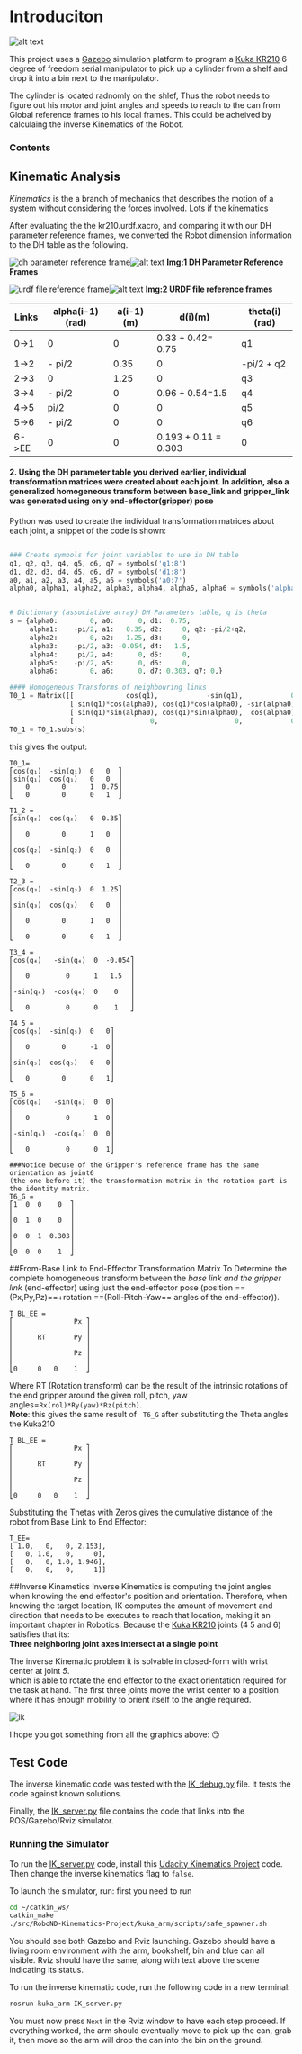 # Introduciton 

![alt text][image3]

This project uses a [Gazebo](http://gazebosim.org/#features) simulation platform to program a [Kuka KR210](https://www.kuka.com/en-us/products/robotics-systems/industrial-robots/kr-210-2-f-exclusive) 6 degree of freedom serial manipulator to pick up a cylinder from a shelf and drop it into a bin next to the manipulator.

The cylinder is located radnomly on the shlef, Thus the robot needs to figure out his motor and joint angles and speeds to reach to the can from Global reference frames to his local frames. This could be acheived by calculaing the inverse Kinematics of the Robot.

[//]: # (Image References)

[image1]: ./misc_images/misc1.png
[image2]: ./misc_images/misc3.png
[image3]: ./misc_images/misc2.png
[image4]: ./kuka210/misc2.png
[image5]: ./kuka210/misc2.png
[image6]: ./kuka210/misc2.png

### Contents




## Kinematic Analysis

*Kinematics*  is the a branch of mechanics that describes the motion of a system without considering the forces involved. Lots if the kinematics 

After evaluating the the kr210.urdf.xacro, and comparing it with our DH parameter reference frames, we converted the Robot dimension information to the DH table as the following.

![dh parameter reference frame](https://user-images.githubusercontent.com/6395647/30779703-9bb8ff02-a0c5-11e7-8cc0-52bacc8e6bea.jpeg)![alt text][image4]
**Img:1 DH Parameter Reference Frames**

![urdf file reference frame](https://user-images.githubusercontent.com/6395647/30779704-9bbaa190-a0c5-11e7-9108-4388e473f6ad.png)![alt text][image5]
**Img:2 URDF file reference frames**  
  
    
   
Links | alpha(i-1)(rad) | a(i-1)(m) | d(i)(m) | theta(i)(rad)
--- | --- | --- | --- | ---
0->1 | 0 | 0 | 0.33 + 0.42= 0.75 | q1
1->2 | - pi/2 | 0.35 | 0 | -pi/2 + q2
2->3 | 0 | 1.25 | 0 | q3
3->4 |  - pi/2 | 0 | 0.96 + 0.54=1.5 | q4
4->5 | pi/2 | 0 | 0 | q5
5->6 | - pi/2 | 0 | 0 | q6
6->EE | 0 | 0 | 0.193 + 0.11 = 0.303 | 0


#### 2. Using the DH parameter table you derived earlier, individual transformation matrices were created about each joint. In addition, also a generalized homogeneous transform between base_link and gripper_link was generated using only end-effector(gripper) pose

Python was used to create the individual transformation matrices about each joint, a snippet of the code is shown:


~~~python

### Create symbols for joint variables to use in DH table
q1, q2, q3, q4, q5, q6, q7 = symbols('q1:8')
d1, d2, d3, d4, d5, d6, d7 = symbols('d1:8')
a0, a1, a2, a3, a4, a5, a6 = symbols('a0:7')
alpha0, alpha1, alpha2, alpha3, alpha4, alpha5, alpha6 = symbols('alpha0:7')


# Dictionary (associative array) DH Parameters table, q is theta
s = {alpha0:        0, a0:      0, d1:  0.75,
     alpha1:    -pi/2, a1:   0.35, d2:     0, q2: -pi/2+q2,
     alpha2:        0, a2:   1.25, d3:     0,
     alpha3:    -pi/2, a3: -0.054, d4:   1.5,
     alpha4:     pi/2, a4:      0, d5:     0,
     alpha5:    -pi/2, a5:      0, d6:     0,
     alpha6:        0, a6:      0, d7: 0.303, q7: 0,}

#### Homogeneous Transforms of neighbouring links
T0_1 = Matrix([[             cos(q1),            -sin(q1),            0,              a0],
               [ sin(q1)*cos(alpha0), cos(q1)*cos(alpha0), -sin(alpha0), -sin(alpha0)*d1],
               [ sin(q1)*sin(alpha0), cos(q1)*sin(alpha0),  cos(alpha0),  cos(alpha0)*d1],
               [                   0,                   0,            0,               1]])
T0_1 = T0_1.subs(s)
~~~

this gives the output:

~~~
T0_1=
⎡cos(q₁)  -sin(q₁)  0   0  ⎤  
⎢sin(q₁)  cos(q₁)   0   0  ⎥  
⎢   0        0      1  0.75⎥  
⎣   0        0      0   1  ⎦  

T1_2 =
⎡sin(q₂)  cos(q₂)   0  0.35⎤  
⎢                          ⎥  
⎢   0        0      1   0  ⎥  
⎢                          ⎥  
⎢cos(q₂)  -sin(q₂)  0   0  ⎥  
⎢                          ⎥  
⎣   0        0      0   1  ⎦  

T2_3 =
⎡cos(q₃)  -sin(q₃)  0  1.25⎤  
⎢                          ⎥  
⎢sin(q₃)  cos(q₃)   0   0  ⎥  
⎢                          ⎥  
⎢   0        0      1   0  ⎥  
⎢                          ⎥  
⎣   0        0      0   1  ⎦  

T3_4 =
⎡cos(q₄)   -sin(q₄)  0  -0.054⎤  
⎢                             ⎥  
⎢   0         0      1   1.5  ⎥  
⎢                             ⎥  
⎢-sin(q₄)  -cos(q₄)  0    0   ⎥  
⎢                             ⎥  
⎣   0         0      0    1   ⎦ 
 
T4_5 =
⎡cos(q₅)  -sin(q₅)  0   0⎤  
⎢                        ⎥  
⎢   0        0      -1  0⎥  
⎢                        ⎥  
⎢sin(q₅)  cos(q₅)   0   0⎥  
⎢                        ⎥  
⎣   0        0      0   1⎦  

T5_6 =
⎡cos(q₆)   -sin(q₆)  0  0⎤  
⎢                        ⎥  
⎢   0         0      1  0⎥  
⎢                        ⎥  
⎢-sin(q₆)  -cos(q₆)  0  0⎥  
⎢                        ⎥  
⎣   0         0      0  1⎦ 
 
###Notice becuse of the Gripper's reference frame has the same orientation as joint6
(the one before it) the transformation matrix in the rotation part is the identity matrix.
T6_G =
⎡1  0  0    0  ⎤  
⎢              ⎥  
⎢0  1  0    0  ⎥  
⎢              ⎥  
⎢0  0  1  0.303⎥  
⎢              ⎥  
⎣0  0  0    1  ⎦  
~~~


##From-Base Link to End-Effector Transformation Matrix
To Determine the complete homogeneous transform between the _base link and the gripper link_ (end-effector) using just the end-effector pose (position ==(Px,Py,Pz)==+rotation ==(Roll-Pitch-Yaw== angles of the end-effector)).

~~~
T BL_EE =
⎡               Px ⎤  
⎢                  ⎥  
⎢      RT       Py ⎥  
⎢                  ⎥  
⎢               Pz ⎥  
⎢                  ⎥  
⎣0     0   0    1  ⎦
~~~
Where RT (Rotation transform) can be the result of the intrinsic rotations of the end gripper around the given roll, pitch, yaw angles=`Rx(rol)*Ry(yaw)*Rz(pitch)`.  
**Note**: this gives the same result of ` T6_G` after substituting the Theta angles the Kuka210

~~~
T BL_EE =
⎡               Px ⎤  
⎢                  ⎥  
⎢      RT       Py ⎥  
⎢                  ⎥  
⎢               Pz ⎥  
⎢                  ⎥  
⎣0     0   0    1  ⎦
~~~

Substituting the Thetas with Zeros gives the cumulative distance of the robot from Base Link to End Effector:

~~~
T_EE=
[ 1.0,   0,   0, 2.153],
[   0, 1.0,   0,     0],
[   0,   0, 1.0, 1.946],
[   0,   0,   0,     1]]
~~~

##Inverse Kinametics
Inverse Kinematics is computing the joint angles when knowing the end effector's position and orientation. Therefore, when knowing the target location, IK computes the amount of movement and direction that needs to be executes to reach that location, making it an important chapter in Robotics.
Because the [Kuka KR210](https://www.kuka.com/en-us/products/robotics-systems/industrial-robots/kr-210-2-f-exclusive) joints (4  5 and 6) satisfies that its:  
**Three neighboring joint axes intersect at a single point**

The inverse Kinematic problem it is solvable in closed-form with wrist center at joint _5_.  
which is able to rotate the end effector to the exact orientation required for the task at hand. The first three joints move the wrist center to a position where it has enough mobility to orient itself to the angle required.  
  
  
![ik](https://user-images.githubusercontent.com/6395647/30779765-8266aa7a-a0c7-11e7-871c-4d21910fac6f.png)


I hope you got something from all the graphics above: :smirk:
## Test Code

The inverse kinematic code was tested with the [IK_debug.py](IK_debug.py) file. it tests the code against known solutions.

Finally, the [IK_server.py]() file contains the code that links into the ROS/Gazebo/Rviz simulator.

### Running the Simulator

To run the [IK_server.py](IK_server.py) code, install this [Udacity Kinematics Project](https://github.com/udacity/RoboND-Kinematics-Project) code. Then change the inverse kinematics flag to `false`.

To launch the simulator, run: first you need to run 


```bash
cd ~/catkin_ws/
catkin_make
./src/RoboND-Kinematics-Project/kuka_arm/scripts/safe_spawner.sh
```

You should see both Gazebo and Rviz launching. Gazebo should have a living room environment with the arm, bookshelf, bin and blue can all visible. Rviz should have the same, along with text above the scene indicating its status.

To run the inverse kinematic code, run the following code in a new terminal:

```bash
rosrun kuka_arm IK_server.py
```

You must now press `Next` in the Rviz window to have each step proceed. If everything worked, the arm should eventually move to pick up the can, grab it, then move so the arm will drop the can into the bin on the ground.
